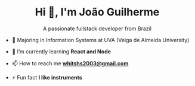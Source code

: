 <h1 align="center">Hi 👋, I'm João Guilherme</h1>
<p align="center">A passionate fullstack developer from Brazil</p>

- 📖 Majoring in Information Systems at UVA (Veiga de Almeida University)

- 🌱 I’m currently learning **React and Node**

- 📫 How to reach me **whitshs2003@gmail.com**

- ⚡ Fun fact **I like instruments**
